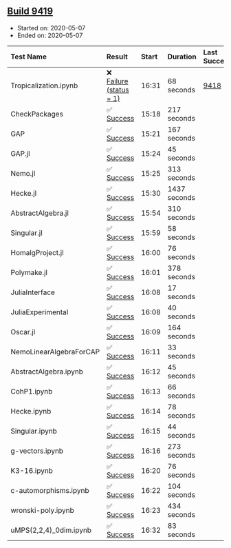## [Build 9419](https://oscarci.mathematik.uni-kl.de/job/oscar/9419/)

* Started on: 2020-05-07
* Ended on: 2020-05-07

| Test Name    | Result | Start | Duration | Last Success | First Failure |
|:-------------|:-------|:------|:---------|:-------------|:--------------|
| Tropicalization.ipynb | ❌ [Failure (status = 1)](https://oscarci.mathematik.uni-kl.de/job/oscar/9419/artifact/logs/build-9419/Tropicalization.ipynb.log) | 16:31 | 68 seconds | [9418](https://oscarci.mathematik.uni-kl.de/job/oscar/9418/) | [9419](https://oscarci.mathematik.uni-kl.de/job/oscar/9419/) |
| CheckPackages | ✅ [Success](https://oscarci.mathematik.uni-kl.de/job/oscar/9419/artifact/logs/build-9419/CheckPackages.log) | 15:18 | 217 seconds |  |  |
| GAP | ✅ [Success](https://oscarci.mathematik.uni-kl.de/job/oscar/9419/artifact/logs/build-9419/GAP.log) | 15:21 | 167 seconds |  |  |
| GAP.jl | ✅ [Success](https://oscarci.mathematik.uni-kl.de/job/oscar/9419/artifact/logs/build-9419/GAP.jl.log) | 15:24 | 45 seconds |  |  |
| Nemo.jl | ✅ [Success](https://oscarci.mathematik.uni-kl.de/job/oscar/9419/artifact/logs/build-9419/Nemo.jl.log) | 15:25 | 313 seconds |  |  |
| Hecke.jl | ✅ [Success](https://oscarci.mathematik.uni-kl.de/job/oscar/9419/artifact/logs/build-9419/Hecke.jl.log) | 15:30 | 1437 seconds |  |  |
| AbstractAlgebra.jl | ✅ [Success](https://oscarci.mathematik.uni-kl.de/job/oscar/9419/artifact/logs/build-9419/AbstractAlgebra.jl.log) | 15:54 | 310 seconds |  |  |
| Singular.jl | ✅ [Success](https://oscarci.mathematik.uni-kl.de/job/oscar/9419/artifact/logs/build-9419/Singular.jl.log) | 15:59 | 58 seconds |  |  |
| HomalgProject.jl | ✅ [Success](https://oscarci.mathematik.uni-kl.de/job/oscar/9419/artifact/logs/build-9419/HomalgProject.jl.log) | 16:00 | 76 seconds |  |  |
| Polymake.jl | ✅ [Success](https://oscarci.mathematik.uni-kl.de/job/oscar/9419/artifact/logs/build-9419/Polymake.jl.log) | 16:01 | 378 seconds |  |  |
| JuliaInterface | ✅ [Success](https://oscarci.mathematik.uni-kl.de/job/oscar/9419/artifact/logs/build-9419/JuliaInterface.log) | 16:08 | 17 seconds |  |  |
| JuliaExperimental | ✅ [Success](https://oscarci.mathematik.uni-kl.de/job/oscar/9419/artifact/logs/build-9419/JuliaExperimental.log) | 16:08 | 40 seconds |  |  |
| Oscar.jl | ✅ [Success](https://oscarci.mathematik.uni-kl.de/job/oscar/9419/artifact/logs/build-9419/Oscar.jl.log) | 16:09 | 164 seconds |  |  |
| NemoLinearAlgebraForCAP | ✅ [Success](https://oscarci.mathematik.uni-kl.de/job/oscar/9419/artifact/logs/build-9419/NemoLinearAlgebraForCAP.log) | 16:11 | 33 seconds |  |  |
| AbstractAlgebra.ipynb | ✅ [Success](https://oscarci.mathematik.uni-kl.de/job/oscar/9419/artifact/logs/build-9419/AbstractAlgebra.ipynb.log) | 16:12 | 45 seconds |  |  |
| CohP1.ipynb | ✅ [Success](https://oscarci.mathematik.uni-kl.de/job/oscar/9419/artifact/logs/build-9419/CohP1.ipynb.log) | 16:13 | 66 seconds |  |  |
| Hecke.ipynb | ✅ [Success](https://oscarci.mathematik.uni-kl.de/job/oscar/9419/artifact/logs/build-9419/Hecke.ipynb.log) | 16:14 | 78 seconds |  |  |
| Singular.ipynb | ✅ [Success](https://oscarci.mathematik.uni-kl.de/job/oscar/9419/artifact/logs/build-9419/Singular.ipynb.log) | 16:15 | 44 seconds |  |  |
| g-vectors.ipynb | ✅ [Success](https://oscarci.mathematik.uni-kl.de/job/oscar/9419/artifact/logs/build-9419/g-vectors.ipynb.log) | 16:16 | 273 seconds |  |  |
| K3-16.ipynb | ✅ [Success](https://oscarci.mathematik.uni-kl.de/job/oscar/9419/artifact/logs/build-9419/K3-16.ipynb.log) | 16:20 | 76 seconds |  |  |
| c-automorphisms.ipynb | ✅ [Success](https://oscarci.mathematik.uni-kl.de/job/oscar/9419/artifact/logs/build-9419/c-automorphisms.ipynb.log) | 16:22 | 104 seconds |  |  |
| wronski-poly.ipynb | ✅ [Success](https://oscarci.mathematik.uni-kl.de/job/oscar/9419/artifact/logs/build-9419/wronski-poly.ipynb.log) | 16:23 | 434 seconds |  |  |
| uMPS(2,2,4)_0dim.ipynb | ✅ [Success](https://oscarci.mathematik.uni-kl.de/job/oscar/9419/artifact/logs/build-9419/uMPS-2-2-4-_0dim.ipynb.log) | 16:32 | 83 seconds |  |  |
